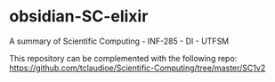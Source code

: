 # obsidian-SC-elixir
A summary of Scientific Computing - INF-285 - DI - UTFSM

This repository can be complemented with the following repo: https://github.com/tclaudioe/Scientific-Computing/tree/master/SC1v2
